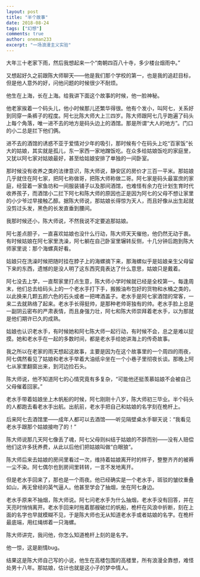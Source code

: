 ```yaml
---
layout: post
title: "半个故事"
date: 2018-08-24
tags: ["幻想"]
comments: true
author: oneman233
excerpt: "一场浪漫主义实验"
---
```


大年三十老家下雨，然后我想起来一个“南朝四百八十寺，多少楼台烟雨中。”

又想起好久之前跟陈大师聊天——他是我们那个学校的第一，也是我的追赶目标，但是他人意外的好，问他问题的时候很少不耐烦。

他生在上海，长在上海。给我讲下面这个故事的时候，他一脸神秘。

他老家挨着一个码头儿，他小时候那儿还繁华得很。他有个发小，叫阿七，关系好到同穿一条裤子的程度。阿七比陈大师大上三四岁。陈大师跟阿七几乎跑遍了码头上每个角落，唯一进不去的地方是码头边上的酒馆。那是所谓“大人的地方”。门口的小二总是拦下他们俩。

进不去的酒馆的诱惑不亚于爱情对少年的吸引，那时候有个在码头上吃“百家饭”长大的姑娘，其实就是孤儿，东一家西一家地蹭饭吃。在众多给姑娘饭吃的家庭里，又犹以阿七家对姑娘最好，甚至给姑娘安排了单独的一间卧室。

那时候没有收养之类的法律意识，陈大师说，静安区的房价才三百一平米。那姑娘几乎就住在阿七家，把阿七称做哥，把陈大师称做二哥。阿七家是码头最富庶的家庭，经营着一家鱼坊和一间服装铺子以及那间酒馆，也难怪有余力在计划生育时代收养孩子，而酒馆小二拦下阿七和陈大师的原因也正是因为阿七的父母不想让家里的小少爷过早接触乙醇。据陈大师说，那姑娘长得惊为天人，而且好像从出生起就没剪过头发，黑色的长发直垂到腰间。

我那时候还小，陈大师说，不然我说不定要追那姑娘。

阿七差点胆子，一直喜欢姑娘也没什么行动，陈大师天天催他，他仍然无动于衷。有时候姑娘在阿七家里洗澡，阿七躺在自己卧室里辗转反侧，十几分钟后跑到陈大师家里说：那个海螺真好看。

姑娘只在洗澡时候把随时挂在脖子上的海螺摘下来，那海螺似乎是姑娘亲生父母留下来的东西，遗憾的是没人明了这东西究竟表达了什么意思，姑娘只是戴着。

阿七没去上学，一直帮家里打点生意，陈大师小学时候就已经是全校第一。每逢周末，他们总去给码头上的一个老水手打下手，搬搬油布包好的货物和水桶之类的，以此换来几颗五颜六色的石头或者一把啤酒盖子。老水手是阿七家酒馆的常客，一来二去就熟络了起来。老水手长得挺帅，是那种老帅哥独有的帅。老水手脸上总是一副阴云密布的严肃表情，而且身强力壮，阿七和陈大师崇拜着老水手，以为那就是他们期许已久的成熟。

姑娘也认识老水手，有时候她和阿七陈大师一起行动，有时候不会，总之是难以捉摸。她和老水手在一起的多数时间，都是老水手给她讲海上的传奇故事。

我之所以在老家的雨天想起这故事，主要是因为在这个故事里的一个周四的雨夜，阿七偶然看见了姑娘和老水手举着大油纸伞坐在一个小巷子里彻夜长谈。那晚上阿七从家里翻窗出来，到河边捡石头。

陈大师说，他不知道阿七的心情究竟有多复杂，“可能他还挺羡慕姑娘不会被自己父母催着回家。”

老水手带着姑娘坐上木帆船的时候，阿七刚刚十八岁，陈大师初三毕业。半个码头的人都跑去看老水手出航。出航前，老水手把自己和姑娘的名字刻在桅杆上。

后来阿七去酒馆里——成年人都可以去酒馆——听见隔壁桌水手聊天说：“我看见老水手跟那个姑娘接吻了的！”

陈大师说那几天阿七像丢了魂，阿七父母则纠结于姑娘的不辞而别——没有人赔偿他们这许多抚养费，从此以后他们把姑娘叫做“白眼狼”。

陈大师后来去姑娘的房间里看过一次，维持着姑娘离开时的样子，整整齐齐的被褥一尘不染。阿七偶尔也到房间里转转，一言不发地离开。

但是老水手回来了，那也是一个雨夜。他已经确实是一个老水手，斑驳的皱纹重叠如山，再无曾经的英气逼人。他甚至学会了抽烟，坐在阿七身边。

老水手原来不抽烟，陈大师说。阿七问老水手为什么抽烟，老水手没有回答，并在天亮时悄悄离开。老水手回来时拖着那艘破烂的帆船，桅杆在风浪中折断，刻在上面的名字也早就模糊不见，于是陈大师也无从知道老水手或者姑娘的名字。在桅杆最底端，用红绳绑着一只海螺。

陈大师讲完，我问他，你怎么知道桅杆上刻的是名字。

他一惊，这是剧情bug。

结果这是陈大师自己写的小说，他生在高楼包围的高楼里，所有浪漫全靠想，难怪处男十八年。那姑娘，估计也就是这小子的梦中情人。